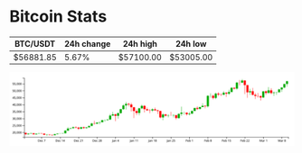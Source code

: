 # Bitcoin Stats

BTC/USDT|24h change|24h high|24h low|
|---|---|---|---|
|$56881.85|5.67%|$57100.00|$53005.00|

<img src="./chart.svg">
